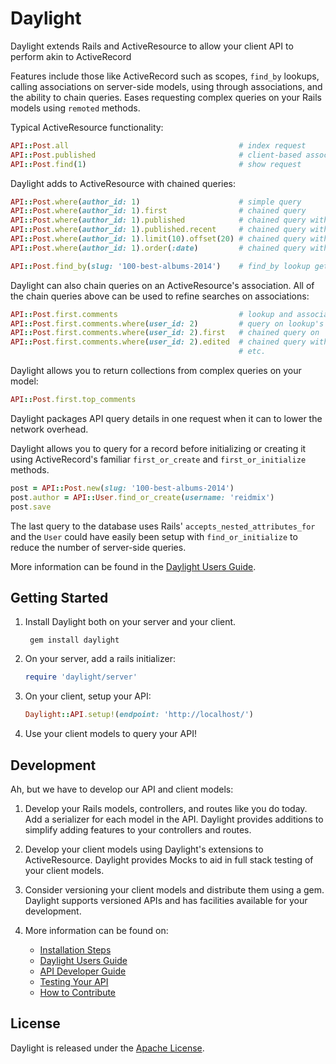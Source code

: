 # Daylight

Daylight extends Rails and ActiveResource to allow your client API to perform
akin to ActiveRecord

Features include those like ActiveRecord such as scopes, `find_by` lookups,
calling associations on  server-side models, using through associations, and
the ability to chain queries.  Eases requesting complex queries on your Rails
models using `remoted` methods.

Typical ActiveResource functionality:

  ````ruby
  API::Post.all                                      # index request
  API::Post.published                                # client-based association
  API::Post.find(1)                                  # show request
  ````

Daylight adds to ActiveResource with chained queries:

  ````ruby
  API::Post.where(author_id: 1)                      # simple query
  API::Post.where(author_id: 1).first                # chained query
  API::Post.where(author_id: 1).published            # chained query with scope
  API::Post.where(author_id: 1).published.recent     # chained query with multiple scopes
  API::Post.where(author_id: 1).limit(10).offset(20) # chained query with limit and offset
  API::Post.where(author_id: 1).order(:date)         # chained query with ordering

  API::Post.find_by(slug: '100-best-albums-2014')    # find_by lookup gets first match
  ````

Daylight can also chain queries on an ActiveResource's association.  All of the
chain queries above can be used to refine searches on associations:

  ````ruby
  API::Post.first.comments                           # lookup and association
  API::Post.first.comments.where(user_id: 2)         # query on lookup's association
  API::Post.first.comments.where(user_id: 2).first   # chained query on
  API::Post.first.comments.where(user_id: 2).edited  # chained query with scope
                                                     # etc.
  ````

Daylight allows you to return collections from complex queries on your model:

  ````ruby
  API::Post.first.top_comments
  ````

Daylight packages API query details in one request when it can to lower
the network overhead.

Daylight allows you to query for a record before initializing or creating it
using ActiveRecord's familiar `first_or_create` and `first_or_initialize`
methods.

  ````ruby
  post = API::Post.new(slug: '100-best-albums-2014')
  post.author = API::User.find_or_create(username: 'reidmix')
  post.save
  ````

The last query to the database uses Rails' `accepts_nested_attributes_for`
and the `User` could have easily been setup with `find_or_initialize` to
reduce the number of server-side queries.

More information can be found in the [Daylight Users Guide](doc/usage.md).

## Getting Started

1. Install Daylight both on your server and your client.

        gem install daylight

2. On your server, add a rails initializer:

    ````ruby
    require 'daylight/server'
    ````

3. On your client, setup your API:

    ````ruby
    Daylight::API.setup!(endpoint: 'http://localhost/')
    ````

4. Use your client models to query your API!

## Development

Ah, but we have to develop our API and client models:

1. Develop your Rails models, controllers, and routes like you do today.  Add
   a serializer for each model in the API.  Daylight provides additions to
   simplify adding features to your controllers and routes.

2. Develop your client models using Daylight's extensions to ActiveResource.
   Daylight provides Mocks to aid in full stack testing of your client models.

3. Consider versioning your client models and distribute them using a gem.
   Daylight supports versioned APIs and has facilities available for your
   development.

4. More information can be found on:
    * [Installation Steps](doc/install.md)
    * [Daylight Users Guide](doc/usage.md)
    * [API Developer Guide](doc/develop.md)
    * [Testing Your API](doc/testing.md)
    * [How to Contribute](doc/contribute.md)

## License

Daylight is released under the [Apache License](http://www.apache.org/licenses/LICENSE-2.0).

